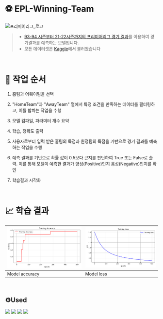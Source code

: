 # ⚽️ EPL-Winning-Team
![프리미어리그_로고](https://github.com/Jongwoo0101/EPL-Winning-Team/assets/96978536/9fe4175d-969a-4cc6-96c0-7af68749627f)   
>- [93-94 시즌부터 21-22시즌까지의 프리미어리그 경기 결과](https://www.kaggle.com/datasets/irkaal/english-premier-league-results)를 이용하여 경기결과를 예측하는 모델입니다.
>- 모든 데이터셋은 [Kaggle](https://www.kaggle.com/)에서 불러왔습니다

<br /> 

# 📑 작업 순서
1. 홈팀과 어웨이팀을 선택

2. "HomeTeam"과 "AwayTeam" 열에서 특정 조건을 만족하는 데이터를 필터링하고, 이를 합치는 작업을 수행

3. 모델 컴파일, 파라미터 개수 요약

4. 학습, 정확도 출력

5. 사용자로부터 입력 받은 홈팀의 득점과 원정팀의 득점을 기반으로 경기 결과를 예측하는 작업을 수행

6. 예측 결과를 기반으로 확률 값이 0.5보다 큰지를 판단하여 True 또는 False로 출력. 이를 통해 모델이 예측한 결과가 양성(Positive)인지 음성(Negative)인지를 확인

7. 학습결과 시각화

<br /> 

# 📈 학습 결과
| <img src="https://github.com/Jongwoo0101/EPL-Winning-Team/blob/Jongwoo0101/Result/Home%20Away%20Training%20Accuracy.png" width="480px"> | <img src="https://github.com/Jongwoo0101/EPL-Winning-Team/blob/Jongwoo0101/Result/Home%20Away%20Training%20Loss.png" width="480px"> |
| ---------------------------------------------- | ----------------------------------------------- |
| Model accuracy                                 | Model loss                                      |


<br /> 

## ⚙️Used
<img src="https://img.shields.io/badge/tensorflow-FF6F00?style=flat&logo=tensorflow&logoColor=white"/> <img src="https://img.shields.io/badge/numpy-013243?style=flat&logo=numpy&logoColor=white"/> <img src="https://img.shields.io/badge/pandas-150458?style=flat&logo=pandas&logoColor=white"/> <img src="https://img.shields.io/badge/jupyter-F37626?style=flat&logo=jupyter&logoColor=white"/>
